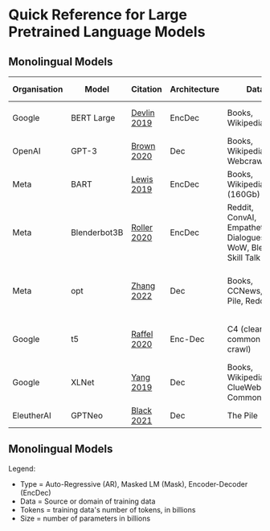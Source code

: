 # Quick Reference for Large Pretrained Language Models

## Monolingual Models


Organisation | Model | Citation | Architecture | Data | Tokens (B) | Size (B) | Compute | Training Strategy
---|---|---|---|---|---|---|---|---
Google | BERT Large | [Devlin 2019](https://aclanthology.org/N19-1423.pdf) | EncDec | Books, Wikipedia | 3.3 | 0.34 | 64TPUs for 4 days | Mask
OpenAI | GPT-3 | [Brown 2020](https://arxiv.org/pdf/2005.14165.pdf) | Dec | Books, Wikipedia, Webcrawl | 300 (400?) | 175 | ? | AR
Meta | BART | [Lewis 2019](https://arxiv.org/pdf/1910.13461.pdf) | EncDec | Books, Wikipedia (160Gb) |  | 0.4 | 64 TPU chips for 4 days | <details>In-filling scheme where multiple tokens are masked with a single [MASK] token</details>
Meta | Blenderbot3B | [Roller 2020](https://arxiv.org/pdf/2004.13637.pdf) | EncDec | Reddit, ConvAI, Empathetic Dialogues, WoW, Blended Skill Talk | 88.8 | 2.7B | ? | <details>Mask, 2 step; first retrieve then concatenate to input to generate a refined response</details>
Meta | opt | [Zhang 2022](https://arxiv.org/pdf/2205.01068.pdf) | Dec | Books, CCNews, The Pile, Reddit | 300 | 175B | 992 80GB A100 GPUs for ? | AR
Google | t5 | [Raffel 2020](https://arxiv.org/pdf/1910.10683.pdf) | Enc-Dec | C4 (cleaned common crawl) | 34 | 11 | 1,024 TPU v3 chips for ? | <details>Combines pre-training followed by fine-tuning on multiple tasks using the same architecture</details>
Google | XLNet | [Yang 2019](https://arxiv.org/pdf/1906.08237.pdf) | Dec | Books, Wikipedia, ClueWeb, CommonCrawl | 33 | 0.4 | 512 TPU v3 chips for 5 days | Mask, Permutation LM
EleutherAI | GPTNeo | [Black 2021](https://github.com/EleutherAI/gpt-neo) | Dec | The Pile | 420 | 2.7 | ? | AR

## Monolingual Models



Legend:
- Type = Auto-Regressive (AR), Masked LM (Mask), Encoder-Decoder (EncDec)
- Data = Source or domain of training data
- Tokens = training data's number of tokens, in billions
- Size = number of parameters in billions
